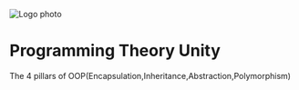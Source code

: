 ![Logo photo](https://user-images.githubusercontent.com/64089173/130625208-4920bd7f-bf50-418a-bda6-838459346ff9.png)
# Programming Theory Unity
The 4 pillars of OOP(Encapsulation,Inheritance,Abstraction,Polymorphism)

